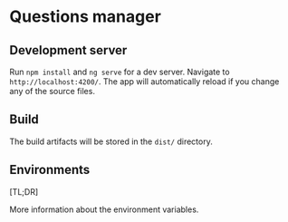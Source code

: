 # Questions manager

## Development server

Run `npm install` and `ng serve` for a dev server. Navigate to `http://localhost:4200/`. The app will automatically reload if you change any of the source files.

## Build

The build artifacts will be stored in the `dist/` directory.

## Environments

[TL;DR]

More information about the environment variables.
